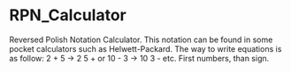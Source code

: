 RPN_Calculator
==============

Reversed Polish Notation Calculator. This notation can be found in some pocket calculators such as Helwett-Packard. The way to write equations is as follow: 
2 + 5	    ->	   2 5 + or
10 - 3	   ->	   10 3 -
etc. First numbers, than sign.
